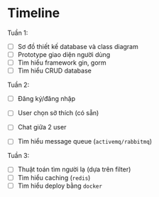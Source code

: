 # Timeline

Tuần 1:

- [ ] Sơ đồ thiết kế database và class diagram
- [ ] Prototype giao diện người dùng
- [ ] Tìm hiểu framework gin, gorm
- [ ] Tìm hiểu CRUD database

Tuần 2:

- [ ] Đăng ký/đăng nhập
- [ ] User chọn sở thích (có sẵn)
- [ ] Chat giữa 2 user
- [ ] Tìm hiểu message queue (`activemq/rabbitmq`)


Tuần 3:

- [ ] Thuật toán tìm người lạ (dựa trên filter)
- [ ] Tìm hiểu caching (`redis`)
- [ ] Tìm hiểu deploy bằng `docker`